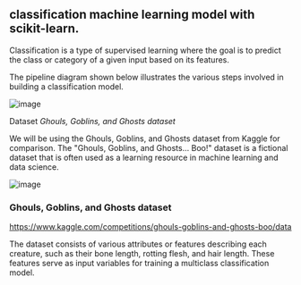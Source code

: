 ## classification machine learning model with scikit-learn. 

Classification is a type of supervised learning where the goal is to predict the class or category of a given input based on its features.

The pipeline diagram shown below illustrates the various steps involved in building a classification model.

![image](https://github.com/user-attachments/assets/ec1c9a5e-57cc-4d4f-9b1c-102d19643c35)

Dataset
*Ghouls, Goblins, and Ghosts dataset*

We will be using the Ghouls, Goblins, and Ghosts dataset from Kaggle for comparison. The "Ghouls, Goblins, and Ghosts... Boo!" dataset is a fictional dataset that is often used as a learning resource in machine learning and data science.

![image](https://github.com/user-attachments/assets/b84e9b45-fd57-46de-b383-f17ba5ce3de6)

### Ghouls, Goblins, and Ghosts dataset

https://www.kaggle.com/competitions/ghouls-goblins-and-ghosts-boo/data


The dataset consists of various attributes or features describing each creature, such as their bone length, rotting flesh, and hair length. These features serve as input variables for training a multiclass classification model.
